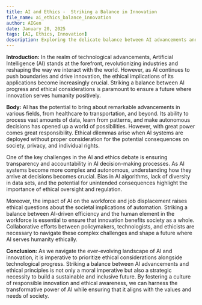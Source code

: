 ```yaml
---
title: AI and Ethics -  Striking a Balance in Innovation
file_name: ai_ethics_balance_innovation
author: AIGen
date: January 20, 2025
tags: [AI, Ethics, Innovation]
description: Exploring the delicate balance between AI advancements and ethical considerations in the realm of innovation.
---
```


**Introduction:**
In the realm of technological advancements, Artificial Intelligence (AI) stands at the forefront, revolutionizing industries and reshaping the way we interact with the world. However, as AI continues to push boundaries and drive innovation, the ethical implications of its applications become increasingly crucial. Striking a balance between AI progress and ethical considerations is paramount to ensure a future where innovation serves humanity positively.

**Body:**
AI has the potential to bring about remarkable advancements in various fields, from healthcare to transportation, and beyond. Its ability to process vast amounts of data, learn from patterns, and make autonomous decisions has opened up a world of possibilities. However, with great power comes great responsibility. Ethical dilemmas arise when AI systems are deployed without proper consideration for the potential consequences on society, privacy, and individual rights.

One of the key challenges in the AI and ethics debate is ensuring transparency and accountability in AI decision-making processes. As AI systems become more complex and autonomous, understanding how they arrive at decisions becomes crucial. Bias in AI algorithms, lack of diversity in data sets, and the potential for unintended consequences highlight the importance of ethical oversight and regulation.

Moreover, the impact of AI on the workforce and job displacement raises ethical questions about the societal implications of automation. Striking a balance between AI-driven efficiency and the human element in the workforce is essential to ensure that innovation benefits society as a whole. Collaborative efforts between policymakers, technologists, and ethicists are necessary to navigate these complex challenges and shape a future where AI serves humanity ethically.

**Conclusion:**
As we navigate the ever-evolving landscape of AI and innovation, it is imperative to prioritize ethical considerations alongside technological progress. Striking a balance between AI advancements and ethical principles is not only a moral imperative but also a strategic necessity to build a sustainable and inclusive future. By fostering a culture of responsible innovation and ethical awareness, we can harness the transformative power of AI while ensuring that it aligns with the values and needs of society.
